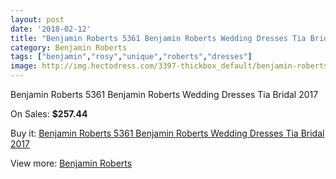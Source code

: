 ```yaml
---
layout: post
date: '2018-02-12'
title: "Benjamin Roberts 5361 Benjamin Roberts Wedding Dresses Tia Bridal 2017"
category: Benjamin Roberts
tags: ["benjamin","rosy","unique","roberts","dresses"]
image: http://img.hectodress.com/3397-thickbox_default/benjamin-roberts-5361-benjamin-roberts-wedding-dresses-tia-bridal-2013.jpg
---
```

Benjamin Roberts 5361 Benjamin Roberts Wedding Dresses Tia Bridal 2017

On Sales: **$257.44**
<a href="https://www.hectodress.com/benjamin-roberts/1783-benjamin-roberts-5361-benjamin-roberts-wedding-dresses-tia-bridal-2013.html"><amp-img layout="responsive" width="600" height="600" src="//img.hectodress.com/3397-thickbox_default/benjamin-roberts-5361-benjamin-roberts-wedding-dresses-tia-bridal-2013.jpg" alt="Benjamin Roberts 5361 Benjamin Roberts Wedding Dresses Tia Bridal 2017 0" /></a>
<a href="https://www.hectodress.com/benjamin-roberts/1783-benjamin-roberts-5361-benjamin-roberts-wedding-dresses-tia-bridal-2013.html"><amp-img layout="responsive" width="600" height="600" src="//img.hectodress.com/3400-thickbox_default/benjamin-roberts-5361-benjamin-roberts-wedding-dresses-tia-bridal-2013.jpg" alt="Benjamin Roberts 5361 Benjamin Roberts Wedding Dresses Tia Bridal 2017 1" /></a>
<a href="https://www.hectodress.com/benjamin-roberts/1783-benjamin-roberts-5361-benjamin-roberts-wedding-dresses-tia-bridal-2013.html"><amp-img layout="responsive" width="600" height="600" src="//img.hectodress.com/3399-thickbox_default/benjamin-roberts-5361-benjamin-roberts-wedding-dresses-tia-bridal-2013.jpg" alt="Benjamin Roberts 5361 Benjamin Roberts Wedding Dresses Tia Bridal 2017 2" /></a>
<a href="https://www.hectodress.com/benjamin-roberts/1783-benjamin-roberts-5361-benjamin-roberts-wedding-dresses-tia-bridal-2013.html"><amp-img layout="responsive" width="600" height="600" src="//img.hectodress.com/3398-thickbox_default/benjamin-roberts-5361-benjamin-roberts-wedding-dresses-tia-bridal-2013.jpg" alt="Benjamin Roberts 5361 Benjamin Roberts Wedding Dresses Tia Bridal 2017 3" /></a>

Buy it: [Benjamin Roberts 5361 Benjamin Roberts Wedding Dresses Tia Bridal 2017](https://www.hectodress.com/benjamin-roberts/1783-benjamin-roberts-5361-benjamin-roberts-wedding-dresses-tia-bridal-2013.html "Benjamin Roberts 5361 Benjamin Roberts Wedding Dresses Tia Bridal 2017")

View more: [Benjamin Roberts](https://www.hectodress.com/26-benjamin-roberts "Benjamin Roberts")